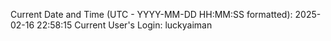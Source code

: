 Current Date and Time (UTC - YYYY-MM-DD HH:MM:SS formatted): 2025-02-16 22:58:15
Current User's Login: luckyaiman
